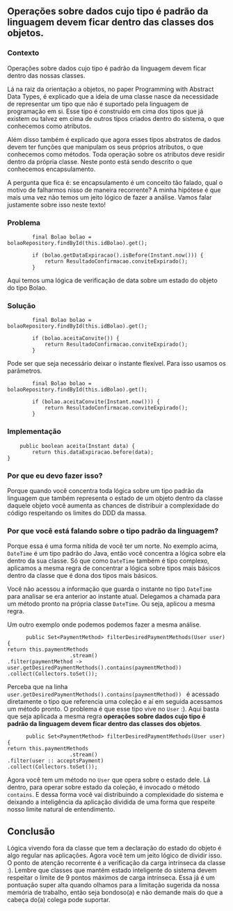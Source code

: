 ## Operações sobre dados cujo tipo é padrão da linguagem devem ficar dentro das classes dos objetos.

### Contexto

Operações sobre dados cujo tipo é padrão da linguagem devem ficar dentro das nossas classes.

Lá na raiz da orientação a objetos, no paper Programming with Abstract Data Types, é explicado que a ideia de uma classe nasce da necessidade de representar um tipo que não é suportado pela linguagem de programação em si. Esse tipo é construído em cima dos tipos que já existem ou talvez em cima de outros tipos criados dentro do sistema, o que conhecemos como atributos.

Além disso também é explicado que agora esses tipos abstratos de dados devem ter funções que manipulam os seus próprios atributos, o que conhecemos como métodos. Toda operação sobre os atributos deve residir dentro da própria classe. Neste ponto está sendo descrito o que conhecemos encapsulamento.

A pergunta que fica é: se encapsulamento é um conceito tão falado, qual o motivo de falharmos nisso de maneira recorrente? A minha hipótese é que mais uma vez não temos um jeito lógico de fazer a análise.
Vamos falar justamente sobre isso neste texto!

### Problema

```
        final Bolao bolao = bolaoRepository.findById(this.idBolao).get();

        if (bolao.getDataExpiracao().isBefore(Instant.now())) {
            return ResultadoConfirmacao.conviteExpirado();
        }

```

Aqui temos uma lógica de verificação de data sobre um estado do objeto do tipo Bolao.

### Solução

```
        final Bolao bolao = bolaoRepository.findById(this.idBolao).get();

        if (bolao.aceitaConvite()) {
            return ResultadoConfirmacao.conviteExpirado();
        }

```

Pode ser que seja necessário deixar o instante flexível. Para isso usamos os parâmetros. 

```
        final Bolao bolao = bolaoRepository.findById(this.idBolao).get();

        if (bolao.aceitaConvite(Instant.now())) {
            return ResultadoConfirmacao.conviteExpirado();
        }

```

### Implementação

```
	public boolean aceita(Instant data) {
		return this.dataExpiracao.before(data);
}
```

### Por que eu devo fazer isso?

Porque quando você concentra toda lógica sobre um tipo padrão da linguagem que também representa o estado de um objeto dentro da classe daquele objeto você aumenta as chances de distribuir a complexidade do código respeitando os limites do DDD da massa. 

### Por que você está falando sobre o tipo padrão da linguagem?

Porque essa é uma forma nítida de você ter um norte. No exemplo acima, ```DateTime``` é um tipo padrão do Java, então você concentra a lógica sobre ela dentro da sua classe. Só que como ```DateTime``` também é tipo complexo, aplicamos a mesma regra de concentrar a lógica sobre tipos mais básicos dentro da classe que é dona dos tipos mais básicos.

Você não acessou a informação que guarda o instante no tipo ```DateTime``` para analisar se era anterior ao instante atual. Delegamos a chamada para um método pronto na própria classe ```DateTime```. Ou seja, aplicou a mesma regra. 

Um outro exemplo onde podemos podemos fazer a mesma análise.

```
      public Set<PaymentMethod> filterDesiredPaymentMethods(User user) {
return this.paymentMethods
                    .stream()
.filter(paymentMethod ->   user.getDesiredPaymentMethods().contains(paymentMethod)) 
.collect(Collectors.toSet());

```

Perceba que na linha ```user.getDesiredPaymentMethods().contains(paymentMethod)) ``` é acessado diretamente o tipo que referencia uma coleção e aí em seguida acessamos um método pronto. O problema é que esse tipo vive no ```User``` :).  Aqui basta que seja aplicada a mesma regra **operações sobre dados cujo tipo é padrão da linguagem devem ficar dentro das classes dos objetos**.


```
      public Set<PaymentMethod> filterDesiredPaymentMethods(User user) {
return this.paymentMethods
                    .stream()
.filter(user :: acceptsPayment) 
.collect(Collectors.toSet());

```

Agora você tem um método no ```User``` que opera sobre o estado dele. Lá dentro, para operar sobre estado da coleção, é invocado o método ```contains```. E dessa forma você vai distribuindo a complexidade do sistema e deixando a inteligência da aplicação dividida de uma forma que respeite nosso limite natural de entendimento. 

## Conclusão

Lógica vivendo fora da classe que tem a declaração do estado do objeto é algo regular nas aplicações. Agora você tem um jeito lógico de dividir isso. O ponto de atenção recorrente é a verificação da carga intrínseca da classe :). Lembre que classes que mantém estado inteligente do sistema devem respeitar o limite de 9 pontos máximos de carga intrínseca. Essa já é um pontuação super alta quando olhamos para a limitação sugerida da nossa memória de trabalho, então seja bondoso(a) e não demande mais do que a cabeça do(a) colega pode suportar. 
